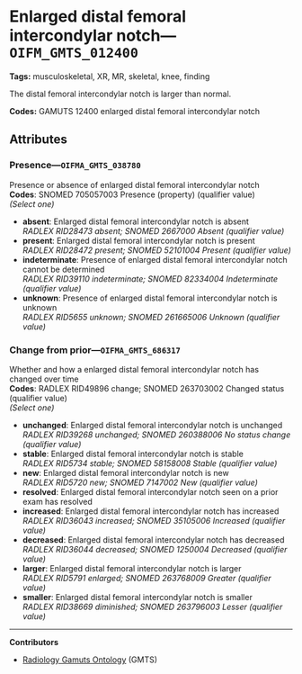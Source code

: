 # Enlarged distal femoral intercondylar notch—`OIFM_GMTS_012400`

**Tags:** musculoskeletal, XR, MR, skeletal, knee, finding

The distal femoral intercondylar notch is larger than normal.

**Codes:** GAMUTS 12400 enlarged distal femoral intercondylar notch

## Attributes

### Presence—`OIFMA_GMTS_038780`

Presence or absence of enlarged distal femoral intercondylar notch  
**Codes**: SNOMED 705057003 Presence (property) (qualifier value)  
*(Select one)*

- **absent**: Enlarged distal femoral intercondylar notch is absent  
_RADLEX RID28473 absent; SNOMED 2667000 Absent (qualifier value)_
- **present**: Enlarged distal femoral intercondylar notch is present  
_RADLEX RID28472 present; SNOMED 52101004 Present (qualifier value)_
- **indeterminate**: Presence of enlarged distal femoral intercondylar notch cannot be determined  
_RADLEX RID39110 indeterminate; SNOMED 82334004 Indeterminate (qualifier value)_
- **unknown**: Presence of enlarged distal femoral intercondylar notch is unknown  
_RADLEX RID5655 unknown; SNOMED 261665006 Unknown (qualifier value)_

### Change from prior—`OIFMA_GMTS_686317`

Whether and how a enlarged distal femoral intercondylar notch has changed over time  
**Codes**: RADLEX RID49896 change; SNOMED 263703002 Changed status (qualifier value)  
*(Select one)*

- **unchanged**: Enlarged distal femoral intercondylar notch is unchanged  
_RADLEX RID39268 unchanged; SNOMED 260388006 No status change (qualifier value)_
- **stable**: Enlarged distal femoral intercondylar notch is stable  
_RADLEX RID5734 stable; SNOMED 58158008 Stable (qualifier value)_
- **new**: Enlarged distal femoral intercondylar notch is new  
_RADLEX RID5720 new; SNOMED 7147002 New (qualifier value)_
- **resolved**: Enlarged distal femoral intercondylar notch seen on a prior exam has resolved  
- **increased**: Enlarged distal femoral intercondylar notch has increased  
_RADLEX RID36043 increased; SNOMED 35105006 Increased (qualifier value)_
- **decreased**: Enlarged distal femoral intercondylar notch has decreased  
_RADLEX RID36044 decreased; SNOMED 1250004 Decreased (qualifier value)_
- **larger**: Enlarged distal femoral intercondylar notch is larger  
_RADLEX RID5791 enlarged; SNOMED 263768009 Greater (qualifier value)_
- **smaller**: Enlarged distal femoral intercondylar notch is smaller  
_RADLEX RID38669 diminished; SNOMED 263796003 Lesser (qualifier value)_

---

**Contributors**

- [Radiology Gamuts Ontology](https://gamuts.net/) (GMTS)